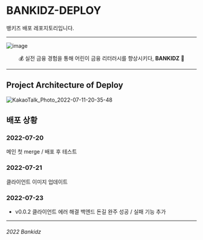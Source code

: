 # BANKIDZ-DEPLOY
뱅키즈 배포 레포지토리입니다.

---
![image](https://user-images.githubusercontent.com/63996052/180037052-29f57dd5-ef81-4062-8326-472c7c2b27be.png)


<div align="center"> 
💰 실전 금융 경험을 통해 어린이 금융 리터러시를 향상시키다, <b>BANKIDZ</b> 🐷
</div>

---

## Project Architecture of Deploy
![KakaoTalk_Photo_2022-07-11-20-35-48](https://user-images.githubusercontent.com/59060780/178255707-814eb2ac-be3a-4350-940c-f060890c2420.jpeg)

## 배포 상황

### 2022-07-20 ### 
메인 첫 merge / 배포 후 테스트

### 2022-07-21 ###
클라이언트 이미지 업데이트

### 2022-07-23 ###
* v0.0.2
클라이언트 에러 해결
백엔드 돈길 완주 성공 / 실패 기능 추가

---
###### 2022 Bankidz
